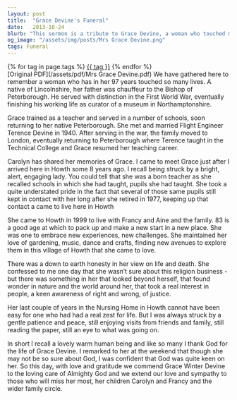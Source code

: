 ```yaml
---
layout: post
title:  "Grace Devine's Funeral"
date:   2013-10-24
blurb: "This sermon is a tribute to Grace Devine, a woman who touched many lives in her 97 years. She was a teacher, a mother, and a woman of strong character. Despite her doubts about religion, she had a keen sense of right and wrong and a love for life."
og_image: "/assets/img/posts/Mrs Grace Devine.png"
tags: Funeral
---    
```

<div class="tag-pills">
    {% for tag in page.tags %}
    <a href="{{ site.baseurl }}/tag/{{ tag | slugify }}" class="tag-pill">{{ tag }}</a>
    {% endfor %}
</div>
[Original PDF](/assets/pdf/Mrs Grace Devine.pdf)
We have gathered here to remember a woman who has in her 97 years touched so many lives. A native of Lincolnshire, her father was chauffeur to the Bishop of Peterborough. He served with distinction in the First World War, eventually finishing his working life as curator of a museum in Northamptonshire.

Grace trained as a teacher and served in a number of schools, soon returning to her native Peterborough. She met and married Flight Engineer Terence Devine in 1940. After serving in the war, the family moved to London, eventually returning to Peterborough where Terence taught in the Technical College and Grace resumed her teaching career.

Carolyn has shared her memories of Grace. I came to meet Grace just after I arrived here in Howth some 8 years ago. I recall being struck by a bright, alert, engaging lady. You could tell that she was a born teacher as she recalled schools in which she had taught, pupils she had taught. She took a quite understated pride in the fact that several of those same pupils still kept in contact with her long after she retired in 1977, keeping up that contact a came to live here in Howth

She came to Howth in 1999 to live with Francy and Aine and the family. 83 is a good age at which to pack up and make a new start in a new place. She was one to embrace new experiences, new challenges. She maintained her love of gardening, music, dance and crafts, finding new avenues to explore them in this village of Howth that she came to love.

There was a down to earth honesty in her view on life and death. She confessed to me one day that she wasn’t sure about this religion business - but there was something in her that looked beyond herself, that found wonder in nature and the world around her, that took a real interest in people, a keen awareness of right and wrong, of justice.

Her last couple of years in the Nursing Home in Howth cannot have been easy for one who had had a real zest for life. But I was always struck by a gentle patience and peace, still enjoying visits from friends and family, still reading the paper, still an eye to what was going on.

In short I recall a lovely warm human being and like so many I thank God for the life of Grace Devine. I remarked to her at the weekend that though she may not be so sure about God, I was confident that God was quite keen on her. So this day, with love and gratitude we commend Grace Winter Devine to the loving care of Almighty God and we extend our love and sympathy to those who will miss her most, her children Carolyn and Francy and the wider family circle.

